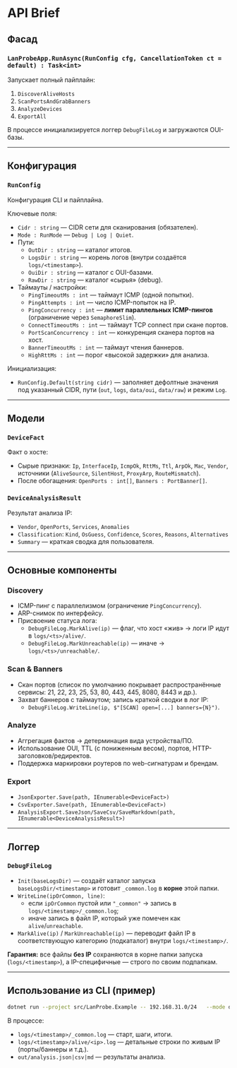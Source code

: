 # API Brief

## Фасад

### `LanProbeApp.RunAsync(RunConfig cfg, CancellationToken ct = default) : Task<int>`
Запускает полный пайплайн:
1) `DiscoverAliveHosts`  
2) `ScanPortsAndGrabBanners`  
3) `AnalyzeDevices`  
4) `ExportAll`  

В процессе инициализируется логгер `DebugFileLog` и загружаются OUI-базы.

---

## Конфигурация

### `RunConfig`
Конфигурация CLI и пайплайна.

Ключевые поля:
- `Cidr : string` — CIDR сети для сканирования (обязателен).
- `Mode : RunMode` — `Debug | Log | Quiet`.
- Пути:
  - `OutDir : string` — каталог итогов.
  - `LogsDir : string` — корень логов (внутри создаётся `logs/<timestamp>`).
  - `OuiDir : string` — каталог с OUI-базами.
  - `RawDir : string` — каталог «сырья» (debug).
- Таймауты / настройки:
  - `PingTimeoutMs : int` — таймаут ICMP (одной попытки).
  - `PingAttempts : int` — число ICMP-попыток на IP.
  - `PingConcurrency : int` — **лимит параллельных ICMP-пингов** (ограничение через `SemaphoreSlim`).
  - `ConnectTimeoutMs : int` — таймаут TCP connect при скане портов.
  - `PortScanConcurrency : int` — конкуренция сканера портов на хост.
  - `BannerTimeoutMs : int` — таймаут чтения баннеров.
  - `HighRttMs : int` — порог «высокой задержки» для анализа.

Инициализация:
- `RunConfig.Default(string cidr)` — заполняет дефолтные значения под указанный CIDR, пути (`out`, `logs`, `data/oui`, `data/raw`) и режим `Log`.

---

## Модели

### `DeviceFact`
Факт о хосте:  
- Сырые признаки: `Ip`, `InterfaceIp`, `IcmpOk`, `RttMs`, `Ttl`, `ArpOk`, `Mac`, `Vendor`, источники (`AliveSource`, `SilentHost`, `ProxyArp`, `RouteMismatch`).  
- После обогащения: `OpenPorts : int[]`, `Banners : PortBanner[]`.

### `DeviceAnalysisResult`
Результат анализа IP:
- `Vendor`, `OpenPorts`, `Services`, `Anomalies`
- `Classification`: `Kind`, `OsGuess`, `Confidence`, `Scores`, `Reasons`, `Alternatives`
- `Summary` — краткая сводка для пользователя.

---

## Основные компоненты

### Discovery
- ICMP-пинг с параллелизмом (ограничение `PingConcurrency`).
- ARP-снимок по интерфейсу.
- Присвоение статуса лога:
  - `DebugFileLog.MarkAlive(ip)` — флаг, что хост «жив» → логи IP идут в `logs/<ts>/alive/`.
  - `DebugFileLog.MarkUnreachable(ip)` — иначе → `logs/<ts>/unreachable/`.

### Scan & Banners
- Скан портов (список по умолчанию покрывает распространённые сервисы: 21, 22, 23, 25, 53, 80, 443, 445, 8080, 8443 и др.).
- Захват баннеров с таймаутом; запись краткой сводки в лог IP:
  - `DebugFileLog.WriteLine(ip, $"[SCAN] open=[...] banners={N}")`.

### Analyze
- Аггрегация фактов → детерминация вида устройства/ПО.
- Использование OUI, TTL (с пониженным весом), портов, HTTP-заголовков/редиректов.
- Поддержка маркировки роутеров по web-сигнатурам и брендам.

### Export
- `JsonExporter.Save(path, IEnumerable<DeviceFact>)`
- `CsvExporter.Save(path, IEnumerable<DeviceFact>)`
- `AnalysisExport.SaveJson/SaveCsv/SaveMarkdown(path, IEnumerable<DeviceAnalysisResult>)`

---

## Логгер

### `DebugFileLog`
- `Init(baseLogsDir)` — создаёт каталог запуска `baseLogsDir/<timestamp>` и готовит `_common.log` в **корне** этой папки.
- `WriteLine(ipOrCommon, line)`:
  - если `ipOrCommon` пустой или `"_common"` → запись в `logs/<timestamp>/_common.log`;
  - иначе запись в файл IP, который уже помечен как `alive`/`unreachable`.
- `MarkAlive(ip)` / `MarkUnreachable(ip)` — переводит файл IP в соответствующую категорию (подкаталог) внутри `logs/<timestamp>/`.

**Гарантия:** все файлы **без IP** сохраняются в корне папки запуска (`logs/<timestamp>`), а IP-специфичные — строго по своим подпапкам.

---

## Использование из CLI (пример)

```bash
dotnet run --project src/LanProbe.Example -- 192.168.31.0/24   --mode debug   --out out   --logs logs   --oui data/oui
```

В процессе:
- `logs/<timestamp>/_common.log` — старт, шаги, итоги.
- `logs/<timestamp>/alive/<ip>.log` — детальные строки по живым IP (порты/баннеры и т.д.).
- `out/analysis.json|csv|md` — результаты анализа.
